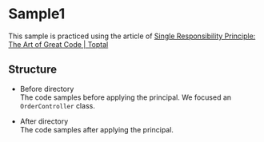 # Sample1
This sample is practiced using the article of  [Single Responsibility Principle: The Art of Great Code | Toptal](https://www.toptal.com/software/single-responsibility-principle "Single Responsibility Principle: The Art of Great Code | Toptal")

## Structure
- Before directory  
The code samples before applying the principal. 
We focused an `OrderController` class. 

- After directory  
The code samples after applying the principal.
